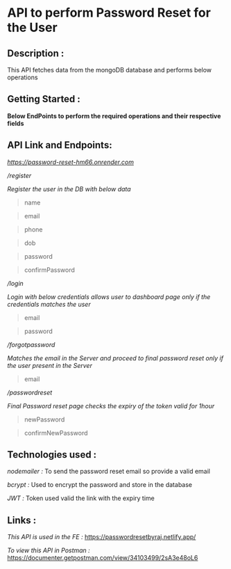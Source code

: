 # API to perform Password Reset for the User

## Description :

This API fetches data from the mongoDB database and performs below operations

## Getting Started :

**Below EndPoints to perform the required operations and their respective fields**

## API Link and Endpoints:

*https://password-reset-hm66.onrender.com*

_/register_

_Register the user in the DB with below data_

> name

> email

> phone

> dob

> password

> confirmPassword

_/login_

_Login with below credentials allows user to dashboard page only if the credentials matches the user_

> email

> password

_/forgotpassword_

_Matches the email in the Server and proceed to final password reset only if the user present in the Server_

> email

_/passwordreset_

_Final Password reset page checks the expiry of the token valid for 1hour_

> newPassword

> confirmNewPassword

## Technologies used :

_nodemailer :_ To send the password reset email so provide a valid email

_bcrypt :_ Used to encrypt the password and store in the database

_JWT :_ Token used valid the link with the expiry time

## Links :

_This API is used in the FE :_ https://passwordresetbyraj.netlify.app/

_To view this API in Postman :_ https://documenter.getpostman.com/view/34103499/2sA3e48oL6
